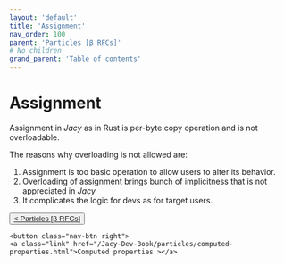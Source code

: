 ```yaml
---
layout: 'default'
title: 'Assignment'
nav_order: 100
parent: 'Particles [β RFCs]'
# No children
grand_parent: 'Table of contents'
---
```


# Assignment

Assignment in _Jacy_ as in Rust is per-byte copy operation and is not overloadable.

The reasons why overloading is not allowed are:
1. Assignment is too basic operation to allow users to alter its behavior.
2. Overloading of assignment brings bunch of implicitness that is not appreciated in _Jacy_
3. It complicates the logic for devs as for target users.
<div class="nav-btn-block">
    <button class="nav-btn left">
    <a class="link" href="/Jacy-Dev-Book/particles/index.html">< Particles [β RFCs]</a>
</button>

    <button class="nav-btn right">
    <a class="link" href="/Jacy-Dev-Book/particles/computed-properties.html">Computed properties ></a>
</button>

</div>
